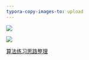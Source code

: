 ```yaml
---
typora-copy-images-to: upload
---
```


![](https://cdn.ueno.ltd/img/构建二叉搜索树.jpg)

![](https://cdn.ueno.ltd/img/构建二叉搜索树.png)


[算法练习思路整理](算法练习思路整理.pptx)

